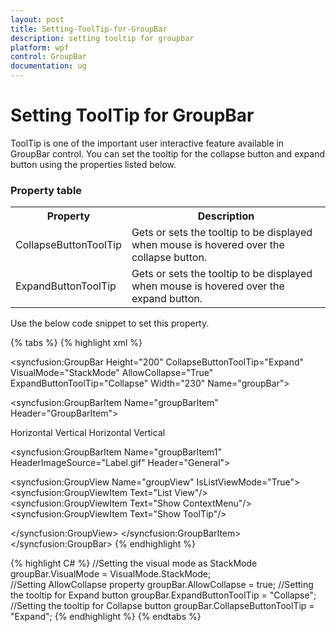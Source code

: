 ```yaml
---
layout: post
title: Setting-ToolTip-for-GroupBar
description: setting tooltip for groupbar
platform: wpf
control: GroupBar
documentation: ug
---
```


# Setting ToolTip for GroupBar

ToolTip is one of the important user interactive feature available in GroupBar control. You can set the tooltip for the collapse button and expand button using the properties listed below.

### Property table

<table>
<tr>
<th>
Property</th><th>
Description</th></tr>
<tr>
<td>
CollapseButtonToolTip</td><td>
Gets or sets the tooltip to be displayed when mouse is hovered over the collapse button.</td></tr>
<tr>
<td>
ExpandButtonToolTip</td><td>
Gets or sets the tooltip to be displayed when mouse is hovered over the expand button.</td></tr>
</table>


Use the below code snippet to set this property.



{% tabs %}
{% highlight xml %}
<!-- Adding GroupBar -->
<syncfusion:GroupBar Height="200" CollapseButtonToolTip="Expand"  VisualMode="StackMode" AllowCollapse="True"  ExpandButtonToolTip="Collapse" Width="230" Name="groupBar"> 
 <!-- Adding GroupBarItem -->  
 <syncfusion:GroupBarItem Name="groupBarItem" Header="GroupBarItem">
 <!-- Adding content for GroupBar item using panel -->   
 <StackPanel Orientation="Vertical">   
 <TextBlock Text="GroupBar Orientation" Margin="4,4,2,2"/> 
 <RadioButton IsChecked="True" Margin="4,2,2,2">Horizontal</RadioButton>  
 <RadioButton Margin="4,2,2,2">Vertical</RadioButton>   
 <TextBlock Text="GroupView Orientation" Margin="4,4,2,2"/>  
 <RadioButton Margin="4,2,2,2">Horizontal</RadioButton>   
 <RadioButton IsChecked="True" Margin="4,2,2,2">Vertical</RadioButton>  
 </StackPanel>  
 </syncfusion:GroupBarItem> 

 <!-- Adding GroupBarItem --> 
 <syncfusion:GroupBarItem Name="groupBarItem1" HeaderImageSource="Label.gif" Header="General">   
 <!-- Adding content for GroupBar item using GroupView -->
 <syncfusion:GroupView Name="groupView" IsListViewMode="True">  
 <syncfusion:GroupViewItem Text="List View"/>     
 <syncfusion:GroupViewItem Text="Show ContextMenu"/>    
 <syncfusion:GroupViewItem Text="Show ToolTip"/>   

 </syncfusion:GroupView> 
 </syncfusion:GroupBarItem>
 </syncfusion:GroupBar>
 {% endhighlight %}

{% highlight C# %}
//Setting the visual mode as StackMode
groupBar.VisualMode = VisualMode.StackMode;  
//Setting AllowCollapse property
groupBar.AllowCollapse = true;
//Setting the tooltip for Expand button
groupBar.ExpandButtonToolTip = "Collapse";
//Setting the tooltip for Collapse button
groupBar.CollapseButtonToolTip = "Expand";
{% endhighlight %}
{% endtabs %}



